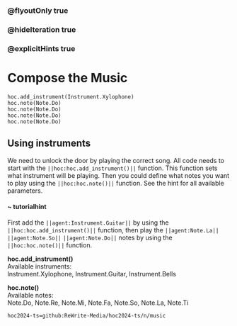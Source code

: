 ### @flyoutOnly true
### @hideIteration true
### @explicitHints true

# Compose the Music

```python-template
hoc.add_instrument(Instrument.Xylophone)
hoc.note(Note.Do)
hoc.note(Note.Do) 
hoc.note(Note.Do)
hoc.note(Note.Do)     
```

## Using instruments
We need to unlock the door by playing the correct song. All code needs to start with the ``||hoc:hoc.add_instrument()||`` function. This function sets what instrument will be playing. Then you could define what notes you want to play using the ``||hoc:hoc.note()||`` function. See the hint for all available parameters.

#### ~ tutorialhint
First add the ``||agent:Instrument.Guitar||`` by using the ``||hoc:hoc.add_instrument()||`` function, then play the ``||agent:Note.La||`` ``||agent:Note.So||`` ``||agent:Note.Do||`` notes by using the ``||hoc:hoc.note()||`` function.

**hoc.add_instrument()**  
Available instruments:  
Instrument.Xylophone, Instrument.Guitar, Instrument.Bells

**hoc.note()**  
Available notes:  
Note.Do, Note.Re, Note.Mi, Note.Fa, Note.So, Note.La, Note.Ti


```package
hoc2024-ts=github:ReWrite-Media/hoc2024-ts/n/music
```